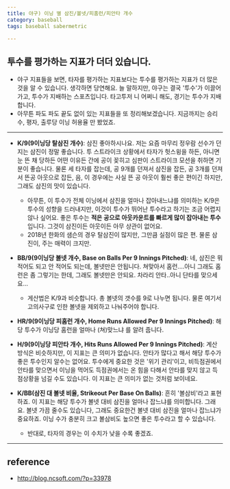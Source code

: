 ```yaml
---
title: 야구) 이닝 별 삼진/볼넷/피홈런/피안타 개수
category: baseball 
tags: baseball sabermetric

---
```


## 투수를 평가하는 지표가 더더 있습니다. 

- 야구 지표들을 보면, 타자를 평가하는 지표보다는 투수를 평가하는 지표가 더 많은 것을 알 수 있습니다. 생각하면 당연해요. 늘 말하지만, 야구는 결국 '투수'가 이끌어 가고, 투수가 지배하는 스포츠입니다. 타고투저 니 어쩌니 해도, 경기는 투수가 지배합니다. 
- 아무튼 파도 파도 끝도 없이 있는 지표들을 또 정리해보겠습니다. 지금까지는 승리 수, 평자, 출루당 이닝 허용율 만 봤었죠. 

---

- **K/9(9이닝당 탈삼진 개수)**: 삼진 좋아하시나요. 저는 요즘 마무리 정우람 선수가 던지는 삼진이 정말 좋습니다. 투 스트라이크 상황에서 타자가 헛스윙을 하든, 아니면 눈 뜬 채 당하든 어떤 이유든 간에 공이 꽂히고 심판이 스트라이크 모션을 취하면 기분이 좋습니다. 물론 세 타자를 잡는데, 공 9개를 던져서 삼진을 잡든, 공 3개를 던져서 뜬공 아웃으로 잡든, 음, 이 경우에는 사실 뜬 공 아웃이 훨씬 좋은 편이긴 하지만, 그래도 삼진의 맛이 있습니다. 
    - 아무튼, 이 투수가 전체 이닝에서 삼진을 얼마나 잡아내느냐를 의미하는 K/9은 투수의 성향을 드러내지만, 이것이 투수가 뛰어난 투수라고 하기는 조금 어렵지 않나 싶어요. 좋은 투수는 **적은 공으로 아웃카운트를 빠르게 많이 잡아내는 투수**입니다. 그것이 삼진이든 아웃이든 아무 상관이 없어요. 
    - 2018년 한화의 샘슨의 경우 탈삼진이 많지만, 그만큼 실점이 많은 편. 물론 삼진이, 주는 매력이 크지만. 

- **BB/9(9이닝당 볼넷 개수, Base on Balls Per 9 Innings Pitched)**: 네, 삼진은 뭐 적어도 되고 안 적어도 되는데, 볼넷만은 안됩니다. 쳐맞아서 홈런....아니 그래도 홈런은 좀 그렇기는 한데, 그래도 볼넷만은 안되요. 차라리 안타..아니 단타를 맞으세요...
    - 게산법은 K/9과 비슷합니다. 총 볼넷의 갯수를 9로 나누면 됩니다. 물론 여기서 고의사구로 인한 볼넷을 제외하고 나눠주어야 합니다. 

- **HR/9(9이닝당 피홈런 개수, Home Runs Allowed Per 9 Innings Pitched)**: 해당 투수가 이닝당 홈런을 얼마나 (쳐)맞느냐 를 알려 줍니다. 

- **H/9(9이닝당 피안타 개수, Hits Runs Allowed Per 9 Innings Pitched)**: 계산 방식은 비슷하지만, 이 지표는 큰 의미가 없습니다. 안타가 많다고 해서 해당 투수가 좋은 투수인지 알수는 없어요. 투수에게 중요한 것은 '위기 관리'이고, 비득점권에서 안타를 맞으면서 이닝을 먹어도 득점권에서는 온 힘을 다해서 안타를 맞지 않고 득점상황을 넘길 수도 있습니다. 이 지표는 큰 의미가 없는 것처럼 보이네요.

- **K/BB(삼진 대 볼넷 비율, Strikeout Per Base On Balls)**: 흔히 '볼삼비'라고 표현하죠. 이 지표는 해당 투수가 볼넷 대비 삼진을 얼마나 잡느냐를 의미합니다. 그래요. 볼넷 가끔 줄수도 있습니다, 그래도 중요한건 볼넷 대비 삼진을 얼마나 잡느냐가 중요하죠. 이닝 수가 충분히 크고 볼삼비도 높으면 좋은 투수라고 할 수 있습니다. 
    - 반대로, 타자의 경우는 이 수치가 낮을 수록 좋겠죠. 

---

## reference 

- <http://blog.ncsoft.com/?p=33978>